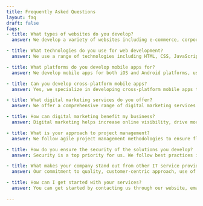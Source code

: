 ```yaml
---
title: Frequently Asked Questions
layout: faq
draft: false
faqs:
- title: What types of websites do you develop?
  answer: We develop a variety of websites including e-commerce, corporate, portfolio, blogs, and custom web applications tailored to meet specific business needs.

- title: What technologies do you use for web development?
  answer: We use a range of technologies including HTML, CSS, JavaScript, React, Angular, Node.js, PHP, Python, and various content management systems like WordPress and Joomla

- title: What platforms do you develop mobile apps for?
  answer: We develop mobile apps for both iOS and Android platforms, using technologies like Swift, Objective-C, Java, Kotlin, Flutter, and React Native.

- title: Can you develop cross-platform mobile apps?
  answer: Yes, we specialize in developing cross-platform mobile apps that work seamlessly on both iOS and Android devices.

- title: What digital marketing services do you offer?
  answer: We offer a comprehensive range of digital marketing services including SEO, SEM, PPC, social media marketing, email marketing, content marketing, and analytics.

- title: How can digital marketing benefit my business?
  answer: Digital marketing helps increase online visibility, drive more traffic to your website, generate leads, and ultimately boost sales and revenue.

- title: What is your approach to project management?
  answer: We follow agile project management methodologies to ensure flexibility, transparency, and efficient delivery of projects. We provide regular updates and involve clients at every stage of the project.

- title: How do you ensure the security of the solutions you develop?
  answer: Security is a top priority for us. We follow best practices in coding, data encryption, secure authentication, and regular security audits to protect your digital assets.

- title: What makes your company stand out from other IT service providers?
  answer: Our commitment to quality, customer-centric approach, use of cutting-edge technologies, and a team of experienced professionals set us apart from the competition.

- title: How can I get started with your services?
  answer: You can get started by contacting us through our website, email, or phone. We’ll schedule an initial consultation to understand your requirements and provide a tailored solution for your needs.

---
```

